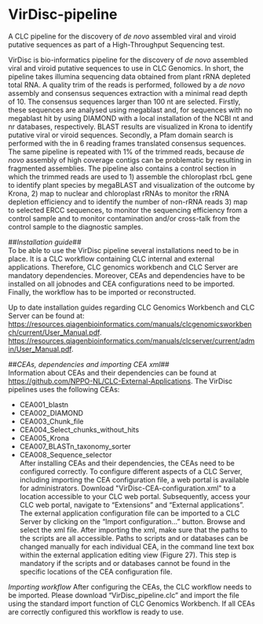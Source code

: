 # VirDisc-pipeline
A CLC pipeline for the discovery of _de novo_ assembled viral and viroid putative sequences as part of a High-Throughput Sequencing test.

VirDisc is bio-informatics pipeline for the discovery of _de novo_ assembled viral and viroid putative sequences to use in CLC Genomics. In short, the pipeline takes illumina sequencing data obtained from plant rRNA depleted total RNA. A quality trim of the reads is performed, followed by a _de novo_ assembly and consensus sequences extraction with a minimal read depth of 10.  The consensus sequences larger than 100 nt are selected. Firstly, these sequences are analysed using megablast  and, for sequences with no megablast hit by using DIAMOND with a local installation of the NCBI nt and nr databases, respectively. BLAST results are visualized in Krona to identify putative viral or viroid sequences. Secondly, a Pfam domain search is performed with the in 6 reading frames translated consensus sequences. The same pipeline is repeated with 1% of the trimmed reads, because _de novo_ assembly of high coverage contigs can be problematic by resulting in fragmented assemblies. 
The pipeline also contains a control section in which the trimmed reads are used to 1) assemble the chloroplast rbcL gene to identify plant species by megaBLAST and visualization of the outcome by Krona, 2) map to nuclear and chloroplast rRNAs to monitor the rRNA depletion efficiency and to identify the number of non-rRNA reads 3) map to selected ERCC sequences, to monitor the sequencing efficiency from a control sample and to monitor contamination and/or cross-talk from the control sample to the diagnostic samples.

##_Installation guide_##\
To be able to use the VirDisc pipeline several installations need to be in place. It is a CLC workflow containing CLC internal and external applications. Therefore, CLC genomics workbench and CLC Server are mandatory dependencies. Moreover, CEAs and dependencies have to be installed on all jobnodes and CEA configurations need to be imported. Finally, the workflow has to be imported or reconstructed.

Up to date installation guides regarding CLC Genomics Workbench and CLC Server can be found at:
https://resources.qiagenbioinformatics.com/manuals/clcgenomicsworkbench/current/User_Manual.pdf. 
https://resources.qiagenbioinformatics.com/manuals/clcserver/current/admin/User_Manual.pdf.

##_CEAs, dependencies and importing CEA xml_##\
Information about CEAs and their dependencies can be found at https://github.com/NPPO-NL/CLC-External-Applications. The VirDisc pipelines uses the following CEAs: 
- CEA001_blastn
- CEA002_DIAMOND
- CEA003_Chunk_file
- CEA004_Select_chunks_without_hits
- CEA005_Krona
- CEA007_BLASTn_taxonomy_sorter
- CEA008_Sequence_selector\
After installing CEAs and their dependencies, the CEAs need to be configured correctly. To configure different aspects of a CLC Server, including importing the CEA configuration file, a web portal is available for administrators. Download "VirDisc-CEA-configuration.xml" to a location accessible to your CLC web portal. Subsequently, access your CLC web portal, navigate to “Extensions” and “External applications”. The external application configuration file can be imported to a CLC Server by clicking on the “Import configuration...” button. Browse and select the xml file.
After importing the xml, make sure that the paths to the scripts are all accessible. Paths to scripts and or databases can be changed manually for each individual CEA, in the command line text box within the external application editing view (Figure 27). This step is mandatory if the scripts and or databases cannot be found in the specific locations of the CEA configuration file.

_Importing workflow_
After configuring the CEAs, the CLC workflow needs to be imported. Please download “VirDisc_pipeline.clc” and import the file using the standard import function of CLC Genomics Workbench. If all CEAs are correctly configured this workflow is ready to use.
